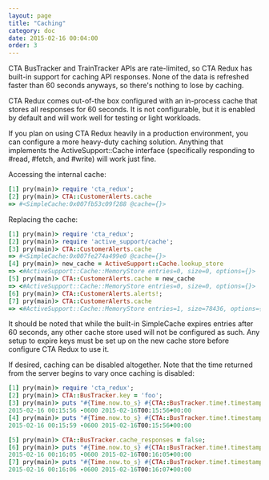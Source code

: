 ```yaml
---
layout: page
title: "Caching"
category: doc
date: 2015-02-16 00:04:00
order: 3
---
```


CTA BusTracker and TrainTracker APIs are rate-limited, so CTA Redux has built-in support for caching API responses.
None of the data is refreshed faster than 60 seconds anyways, so there's nothing to lose by caching.

CTA Redux comes out-of-the box configured with an in-process cache that stores all responses for 60 seconds. It is not
configurable, but it is enabled by default and will work well for testing or light workloads.

If you plan on using CTA Redux heavily in a production environment, you can configure a more heavy-duty caching solution.
Anything that implements the ActiveSupport::Cache interface (specifically responding to #read, #fetch, and #write) will
work just fine.

Accessing the internal cache:

```ruby
[1] pry(main)> require 'cta_redux';
[2] pry(main)> CTA::CustomerAlerts.cache
=> #<SimpleCache:0x007fb53c09f288 @cache={}>
```

Replacing the cache:

```ruby
[1] pry(main)> require 'cta_redux';
[2] pry(main)> require 'active_support/cache';
[3] pry(main)> CTA::CustomerAlerts.cache
=> #<SimpleCache:0x007fe274a499e0 @cache={}>
[4] pry(main)> new_cache = ActiveSupport::Cache.lookup_store
=> <#ActiveSupport::Cache::MemoryStore entries=0, size=0, options={}>
[5] pry(main)> CTA::CustomerAlerts.cache = new_cache
=> <#ActiveSupport::Cache::MemoryStore entries=0, size=0, options={}>
[6] pry(main)> CTA::CustomerAlerts.alerts!;
[7] pry(main)> CTA::CustomerAlerts.cache
=> <#ActiveSupport::Cache::MemoryStore entries=1, size=78436, options={}>
```

It should be noted that while the built-in SimpleCache expires entries after 60 seconds, any other cache store used will not be configured as such.
Any setup to expire keys must be set up on the new cache store before configure CTA Redux to use it.

If desired, caching can be disabled altogether. Note that the time returned from the server
begins to vary once caching is disabled:

```ruby
[1] pry(main)> require 'cta_redux';
[2] pry(main)> CTA::BusTracker.key = 'foo';
[3] pry(main)> puts "#{Time.now.to_s} #{CTA::BusTracker.time!.timestamp.to_s}";
2015-02-16 00:15:56 -0600 2015-02-16T00:15:56+00:00
[4] pry(main)> puts "#{Time.now.to_s} #{CTA::BusTracker.time!.timestamp.to_s}";
2015-02-16 00:15:59 -0600 2015-02-16T00:15:56+00:00

[5] pry(main)> CTA::BusTracker.cache_responses = false;
[6] pry(main)> puts "#{Time.now.to_s} #{CTA::BusTracker.time!.timestamp.to_s}";
2015-02-16 00:16:05 -0600 2015-02-16T00:16:05+00:00
[7] pry(main)> puts "#{Time.now.to_s} #{CTA::BusTracker.time!.timestamp.to_s}";
2015-02-16 00:16:06 -0600 2015-02-16T00:16:07+00:00
```
